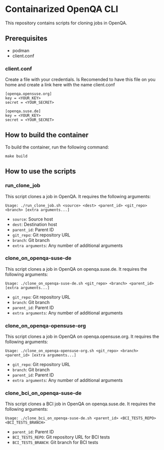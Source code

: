 # Containarized OpenQA CLI

This repository contains scripts for cloning jobs in OpenQA.

## Prerequisites

- podman
- client.conf

### client.conf

Create a file with your credentials.
Is Recomended to have this file on you home and create a link here with the name client.conf

```
[openqa.opensuse.org]
key = <YOUR_KEY>
secret = <YOUR_SECRET>

[openqa.suse.de]
key = <YOUR_KEY>
secret = <YOUR_SECRET>
```

## How to build the container

To build the container, run the following command:

```
make build
```

## How to use the scripts

### run_clone_job

This script clones a job in OpenQA. It requires the following arguments:

```
Usage: ./run_clone_job.sh <source> <dest> <parent_id> <git_repo> <branch> [extra arguments...]
```

- `source`: Source host
- `dest`: Destination host
- `parent_id`: Parent ID
- `git_repo`: Git repository URL
- `branch`: Git branch
- `extra arguments`: Any number of additional arguments

### clone_on_openqa-suse-de

This script clones a job in OpenQA on openqa.suse.de. It requires the following arguments:

```
Usage: ./clone_on_openqa-suse-de.sh <git_repo> <branch> <parent_id> [extra arguments...]
```

- `git_repo`: Git repository URL
- `branch`: Git branch
- `parent_id`: Parent ID
- `extra arguments`: Any number of additional arguments

### clone_on_openqa-opensuse-org

This script clones a job in OpenQA on openqa.opensuse.org. It requires the following arguments:

```
Usage: ./clone_on_openqa-opensuse-org.sh <git_repo> <branch> <parent_id> [extra arguments...]
```

- `git_repo`: Git repository URL
- `branch`: Git branch
- `parent_id`: Parent ID
- `extra arguments`: Any number of additional arguments

### clone_bci_on_openqa-suse-de

This script clones a BCI job in OpenQA on openqa.suse.de. It requires the following arguments:

```
Usage: ./clone_bci_on_openqa-suse-de.sh <parent_id> <BCI_TESTS_REPO> <BCI_TESTS_BRANCH>
```

- `parent_id`: Parent ID
- `BCI_TESTS_REPO`: Git repository URL for BCI tests
- `BCI_TESTS_BRANCH`: Git branch for BCI tests
